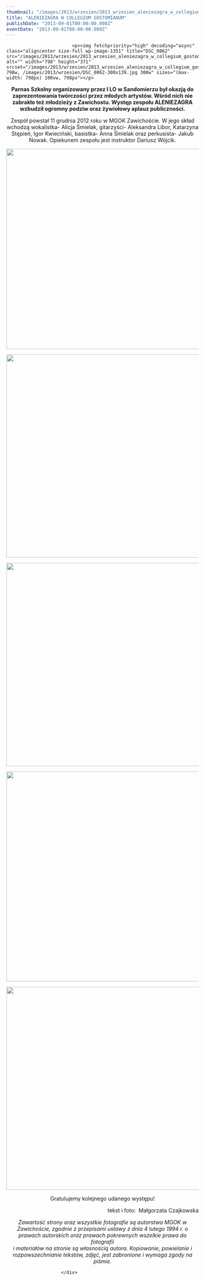 ```yaml
---
thumbnail: "/images/2013/wrzesien/2013_wrzesien_aleniezagra_w_collegium_gostomianum_2013_09_aleniezagra_w_collegium_gostomianum_DSC_0062.jpg"
title: "ALENIEZAGRA W COLLEGIUM GOSTOMIANUM"
publishDate: "2013-09-01T00:00:00.000Z"
eventDate: "2013-09-01T00:00:00.000Z"
---
```


<div class="entry-content">
							
							<p><img fetchpriority="high" decoding="async" class="aligncenter size-full wp-image-1351" title="DSC_0062" src="/images/2013/wrzesien/2013_wrzesien_aleniezagra_w_collegium_gostomianum_2013_09_aleniezagra_w_collegium_gostomianum_DSC_0062.jpg" alt="" width="798" height="371" srcset="/images/2013/wrzesien/2013_wrzesien_aleniezagra_w_collegium_gostomianum_2013_09_aleniezagra_w_collegium_gostomianum_DSC_0062.jpg 798w, /images/2013/wrzesien/DSC_0062-300x139.jpg 300w" sizes="(max-width: 798px) 100vw, 798px"></p>
<p style="text-align: center;"><strong>Parnas Szkolny organizowany przez I LO w Sandomierzu był okazją do zaprezentowania twórczości przez młodych artystów. Wśród nich nie zabrakło też młodzieży z Zawichostu. Występ zespołu ALENIEZAGRA wzbudził ogromny podziw oraz żywiołowy aplauz publiczności.</strong></p>
<p style="text-align: center;">Zespół powstał 11 grudnia 2012 roku w MGOK Zawichoście. W jego skład wchodzą wokalistka- Alicja Śmielak, gitarzyści- Aleksandra Libor, Katarzyna Stępień, Igor Kwieciński, basistka- Anna Śmielak oraz perkusista- Jakub Nowak. Opiekunem zespołu jest instruktor Dariusz Wójcik.</p>
<p><img decoding="async" class="aligncenter size-full wp-image-1349" title="DSC_0038" src="/images/2013/wrzesien/2013_wrzesien_aleniezagra_w_collegium_gostomianum_2013_09_aleniezagra_w_collegium_gostomianum_DSC_0038.jpg" alt="" width="800" height="524" srcset="/images/2013/wrzesien/2013_wrzesien_aleniezagra_w_collegium_gostomianum_2013_09_aleniezagra_w_collegium_gostomianum_DSC_0038.jpg 800w, /images/2013/wrzesien/DSC_0038-300x196.jpg 300w" sizes="(max-width: 800px) 100vw, 800px"></p>
<p><img decoding="async" class="aligncenter size-full wp-image-1348" title="DSC_0033" src="/images/2013/wrzesien/2013_wrzesien_aleniezagra_w_collegium_gostomianum_2013_09_aleniezagra_w_collegium_gostomianum_DSC_0033.jpg" alt="" width="800" height="531" srcset="/images/2013/wrzesien/2013_wrzesien_aleniezagra_w_collegium_gostomianum_2013_09_aleniezagra_w_collegium_gostomianum_DSC_0033.jpg 800w, /images/2013/wrzesien/DSC_0033-300x199.jpg 300w" sizes="(max-width: 800px) 100vw, 800px"></p>
<p><img loading="lazy" decoding="async" class="aligncenter size-full wp-image-1350" title="DSC_0058" src="/images/2013/wrzesien/2013_wrzesien_aleniezagra_w_collegium_gostomianum_2013_09_aleniezagra_w_collegium_gostomianum_DSC_0058.jpg" alt="" width="800" height="531" srcset="/images/2013/wrzesien/2013_wrzesien_aleniezagra_w_collegium_gostomianum_2013_09_aleniezagra_w_collegium_gostomianum_DSC_0058.jpg 800w, /images/2013/wrzesien/DSC_0058-300x199.jpg 300w" sizes="(max-width: 800px) 100vw, 800px"></p>
<p><img loading="lazy" decoding="async" class="aligncenter size-full wp-image-1347" title="DSC_0013" src="/images/2013/wrzesien/2013_wrzesien_aleniezagra_w_collegium_gostomianum_2013_09_aleniezagra_w_collegium_gostomianum_DSC_0013.jpg" alt="" width="800" height="549" srcset="/images/2013/wrzesien/2013_wrzesien_aleniezagra_w_collegium_gostomianum_2013_09_aleniezagra_w_collegium_gostomianum_DSC_0013.jpg 800w, /images/2013/wrzesien/DSC_0013-300x205.jpg 300w" sizes="(max-width: 800px) 100vw, 800px"></p>
<p><img loading="lazy" decoding="async" class="aligncenter size-full wp-image-1346" title="DSC_0004" src="/images/2013/wrzesien/2013_wrzesien_aleniezagra_w_collegium_gostomianum_2013_09_aleniezagra_w_collegium_gostomianum_DSC_0004.jpg" alt="" width="800" height="531" srcset="/images/2013/wrzesien/2013_wrzesien_aleniezagra_w_collegium_gostomianum_2013_09_aleniezagra_w_collegium_gostomianum_DSC_0004.jpg 800w, /images/2013/wrzesien/DSC_0004-300x199.jpg 300w" sizes="(max-width: 800px) 100vw, 800px"></p>
<p style="text-align: center;">Gratulujemy kolejnego udanego występu!</p>
<p style="text-align: right;">tekst i foto: &nbsp;Małgorzata Czajkowska</p>
<p style="text-align: center;"><em>Zawartość strony oraz wszystkie fotografie są autorstwa MGOK w Zawichoście, zgodnie z przepisami ustawy z dnia 4 lutego 1994 r. o prawach autorskich oraz prawach pokrewnych wszelkie prawa do fotografii</em><br>
<em>i materiałów na stronie są własnością autora. Kopiowanie, powielanie i rozpowszechnianie tekstów, zdjęć, jest zabronione i wymaga zgody na piśmie.</em></p>
						
						</div>
